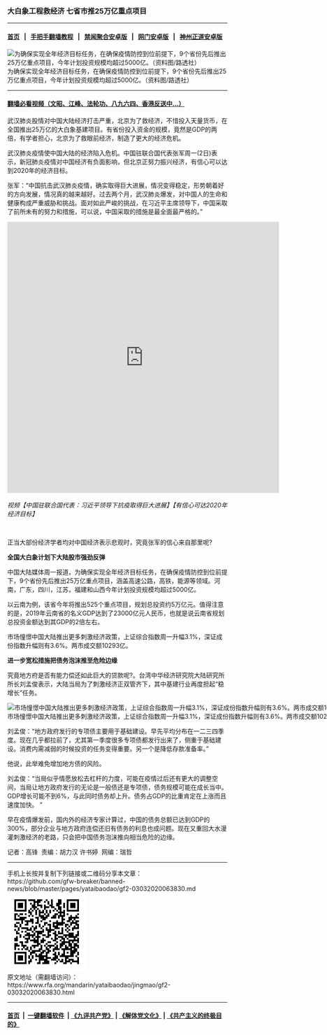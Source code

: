 ### 大白象工程救经济      七省市推25万亿重点项目     
------------------------

#### [首页](https://github.com/gfw-breaker/banned-news/blob/master/README.md) &nbsp;&nbsp;|&nbsp;&nbsp; [手把手翻墙教程](https://github.com/gfw-breaker/guides/wiki) &nbsp;&nbsp;|&nbsp;&nbsp; [禁闻聚合安卓版](https://github.com/gfw-breaker/bn-android) &nbsp;&nbsp;|&nbsp;&nbsp; [网门安卓版](https://github.com/oGate2/oGate) &nbsp;&nbsp;|&nbsp;&nbsp; [神州正道安卓版](https://github.com/SzzdOgate/update) 



<div id="headerimg">
 <img alt="为确保实现全年经济目标任务，在确保疫情防控到位前提下，9个省份先后推出25万亿重点项目，今年计划投资规模均超过5000亿。（资料图/路透社）" src="https://www.rfa.org/mandarin/yataibaodao/jingmao/gf2-03032020063830.html/2020-03-02T085629Z_1454366095_RC2KBF9PH4IO_RTRMADP_3_CHINA-ECONOMY-PMI.JPG/@@images/01dc795b-b76c-4bc1-b19a-453105234374.jpeg" title="为确保实现全年经济目标任务，在确保疫情防控到位前提下，9个省份先后推出25万亿重点项目，今年计划投资规模均超过5000亿。（资料图/路透社）"/>
 <div id="headerimgcontents">
  <div id="headerimgcaption">
   <span>
    为确保实现全年经济目标任务，在确保疫情防控到位前提下，9个省份先后推出25万亿重点项目，今年计划投资规模均超过5000亿。（资料图/路透社）
   </span>
   <!-- zoomattribute -->
  </div>
  <!-- headerimgcaption -->
 </div>
 <!-- headerimagecontents -->
</div>

<hr/>


#### [翻墙必看视频（文昭、江峰、法轮功、八九六四、香港反送中...）](https://github.com/gfw-breaker/banned-news/blob/master/pages/link3.md)

<div id="storytext">
 <div>
  <div class="slot_header">
  </div>
 </div>
 <p>
  武汉肺炎股情对中国大陆经济打击严重，北京为了救经济，不惜投入天量货币，在全国推出25万亿的大白象基建项目。有省份投入资金的规模，竟然是GDP的两倍，有学者担心，北京为了救眼前经济，制造了更大的经济危机。
 </p>
 <p>
  武汉肺炎疫情使中国大陆的经济陷入危机。中国驻联合国代表张军周一(2日)表示，新冠肺炎疫情对中国经济有负面影响，但北京正努力振兴经济，有信心可以达到2020年的经济目标。
 </p>
 <p>
 </p>
 <p>
 </p>
 <p>
  张军：“中国抗击武汉肺炎疫情，确实取得巨大进展，情况变得稳定，形势朝着好的方向发展，情况真的越来越好。过去两个月，武汉肺炎爆发，对中国人的生命和健康构成严重威胁和挑战。面对如此严峻的挑战，在习近平主席领导下，中国采取了前所未有的努力和措施，可以说，中国采取的措施是最全面最严格的。”
 </p>
 <p>
 </p>
 <p>
  <iframe frameborder="0" height="620" scrolling="no" src="https://www.facebook.com/plugins/video.php?href=https%3A%2F%2Fwww.facebook.com%2FRFAChinese%2Fvideos%2F664439420978596%2F&amp;show_text=0&amp;width=622" width="622">
  </iframe>
 </p>
 <p>
  <i>
   视频【中国驻联合国代表：习近平领导下抗疫取得巨大进展】【有信心可达2020年经济目标】
  </i>
 </p>
 <p>
  <i>
   <br/>
  </i>
 </p>
 <p>
  正当大部份经济学者均对中国经济表示悲观时，究竟张军的信心来自那里呢?
 </p>
 <p>
  <b>
   全国大白象计划下大陆股市强劲反弹
  </b>
 </p>
 <p>
  中国大陆媒体周一报道，为确保实现全年经济目标任务，在确保疫情防控到位前提下，9个省份先后推出25万亿重点项目，涵盖高速公路，高铁，能源等领域。河南，广东，四川，江苏，福建和山西今年计划投资规模均超过5000亿。
 </p>
 <p>
  以云南为例，该省今年将推出525个重点项目，规划总投资约5万亿元。值得注意的是，2019年云南省的名义GDP达到了23000亿元人民币，也就是说云南省规划总投资金额达到其GDP的2倍左右。
 </p>
 <p>
  市场憧憬中国大陆推出更多刺激经济政策，上证综合指数周一升幅3.1%，深证成份指数升幅则有3.6%。两市成交额10293亿。
 </p>
 <p>
  <b>
  </b>
 </p>
 <p>
  <b>
   进一步宽松措施把债务泡沫推至危险边缘
  </b>
 </p>
 <p>
  究竟地方府是否有能力偿还如此巨大的贷款呢?。台湾中华经济研究院大陆研究所所长刘孟俊表示，大陆当局为了刺激经济正双管齐下，其中基建行业再度担起“稳增长”任务。
 </p>
 <p>
 </p>
 <p>
  <div class="image-inline captioned" style="width:1500px;">
   <div style="width:1500px;">
    <img alt="市场憧憬中国大陆推出更多刺激经济政策，上证综合指数周一升幅3.1%，深证成份指数升幅则有3.6%。两市成交额10293亿。图为，上海浦东金融区，一名戴着防护口罩的在男子证券交易所。（路透社）" src="https://www.rfa.org/mandarin/yataibaodao/jingmao/gf2-03032020063830.html/2020-02-28T220837Z_1126328033_RC2Y9F9NSHR6_RTRMADP_3_CHINA-HEALTH-ECONOMY-IMPACT.JPG" title="市场憧憬中国大陆推出更多刺激经济政策，上证综合指数周一升幅3.1%，深证成份指数升幅则有3.6%。两市成交额10293亿。图为，上海浦东金融区，一名戴着防护口罩的在男子证券交易所。（路透社）"/>
   </div>
   <div class="image-caption">
    <span style="width:1500px;">
     市场憧憬中国大陆推出更多刺激经济政策，上证综合指数周一升幅3.1%，深证成份指数升幅则有3.6%。两市成交额10293亿。图为，上海浦东金融区，一名戴着防护口罩的在男子证券交易所。（路透社）
    </span>
    <span class="copyright">
    </span>
   </div>
  </div>
 </p>
 <p>
  刘孟俊：“地方政府发行的专项债主要用于基础建设。早先平均分布在一二三四季度。现在几乎都拉前了，尤其第一季度很多专项债都发行出来了，侧重于基础建设。消费内需减弱的时候投资的任务变得重要。另一个是降低存款准备率。”
 </p>
 <p>
  他说，此举难免增加地方债的风险。
 </p>
 <p>
  刘孟俊：“当局似乎情愿放松去杠杆的力度，可能在疫情过后还有更大的调整空间，当局让地方政府发行的无论是一般债还是专项债，债务规模可能在成长当中。GDP增长可能不到6%，与此同时债务却上升。债务占GDP的比重肯定在上涨而且速度加快。 ”
 </p>
 <p>
  早在疫情爆发前，国内外的经济专家计算过，中国的债务总额已达到GDP的300%，部分企业与地方政府连偿还旧有债务的利息也成问题。现在又重回大水漫灌刺激经济的老路，只会把中国债务泡沫推向相当危险的边缘。
 </p>
 <p>
 </p>
 <p>
  记者：高锋  责编：胡力汉 许书婷  网编：瑞哲
 </p>
</div>

<hr/>
手机上长按并复制下列链接或二维码分享本文章：<br/>
https://github.com/gfw-breaker/banned-news/blob/master/pages/yataibaodao/gf2-03032020063830.md <br/>
<a href='https://github.com/gfw-breaker/banned-news/blob/master/pages/yataibaodao/gf2-03032020063830.md'><img src='https://github.com/gfw-breaker/banned-news/blob/master/pages/yataibaodao/gf2-03032020063830.md.png'/></a> <br/>
原文地址（需翻墙访问）：https://www.rfa.org/mandarin/yataibaodao/jingmao/gf2-03032020063830.html


------------------------
#### [首页](https://github.com/gfw-breaker/banned-news/blob/master/README.md) &nbsp;|&nbsp; [一键翻墙软件](https://github.com/gfw-breaker/nogfw/blob/master/README.md) &nbsp;| [《九评共产党》](https://github.com/gfw-breaker/9ping.md/blob/master/README.md#九评之一评共产党是什么) | [《解体党文化》](https://github.com/gfw-breaker/jtdwh.md/blob/master/README.md) | [《共产主义的终极目的》](https://github.com/gfw-breaker/gczydzjmd.md/blob/master/README.md)


<img src='http://gfw-breaker.win/banned-news/pages/yataibaodao/gf2-03032020063830.md' width='0px' height='0px'/>